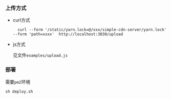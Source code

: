 

### 上传方式

- curl方式

        curl --form '/static/yarn.lock=@/xxx/simple-cdn-server/yarn.lock' --form 'path=xxxx'  http://localhost:3030/upload

- js方式

    见文件`examples/upload.js`


### 部署
需要`pm2`环境

    sh deploy.sh